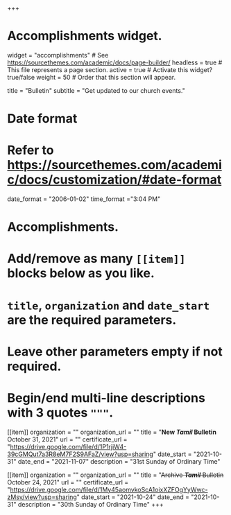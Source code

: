 +++
# Accomplishments widget.
widget = "accomplishments"  # See https://sourcethemes.com/academic/docs/page-builder/
headless = true  # This file represents a page section.
active = true  # Activate this widget? true/false
weight = 50  # Order that this section will appear.

title = "Bulletin"
subtitle = "Get updated to our church events."

# Date format
#   Refer to https://sourcethemes.com/academic/docs/customization/#date-format
date_format = "2006-01-02"
time_format ="3:04 PM"

# Accomplishments.
#   Add/remove as many `[[item]]` blocks below as you like.
#   `title`, `organization` and `date_start` are the required parameters.
#   Leave other parameters empty if not required.
#   Begin/end multi-line descriptions with 3 quotes `"""`.

[[item]]
  organization = ""
  organization_url = ""
  title = "**New ___Tamil___ Bulletin** October 31, 2021"
  url = ""
  certificate_url = "https://drive.google.com/file/d/1P1rjiW4-39cGMQut7a3R8eM7F2S9AFaZ/view?usp=sharing"
  date_start = "2021-10-31"
  date_end = "2021-11-07"
  description = "31st Sunday of Ordinary Time"

[[item]]
  organization = ""
  organization_url = ""
  title = "~~Archive ___Tamil___ Bulletin~~ October 24, 2021"
  url = ""
  certificate_url = "https://drive.google.com/file/d/1My45aomvkoScA1oixXZFOgYyWwc-zMsv/view?usp=sharing"
  date_start = "2021-10-24"
  date_end = "2021-10-31"
  description = "30th Sunday of Ordinary Time"
+++
